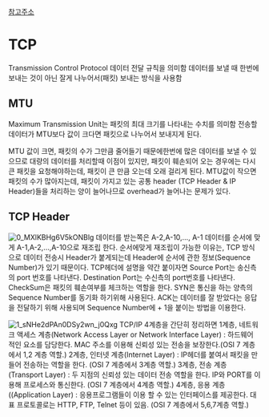 [참고주소](https://medium.com/@rlatla626/tcp-ip-%EC%A0%95%EB%A6%AC-204e8a986d98)
# TCP
Transmission Control Protocol 데이터 전달 규칙을 의미함
데이터를 보낼 때 한번에 보내는 것이 아닌 잘게 나누어서(패킷) 보내는 방식을 사용함

## MTU
Maximum Transmission Unit는 패킷의 최대 크기를 나타내는 수치를 의미함
전송할 데이터가 MTU보다 값이 크다면 패킷으로 나누어서 보내지게 된다.

MTU 값이 크면, 패킷의 수가 그만큼 줄어들기 때문에한번에 많은 데이터를 보낼 수 있으므로 대량의 데이터를 처리할때 이점이 있지만, 패킷이 훼손되어 오는 경우에는 다시 큰 패킷을 요청해야하는데, 패킷이 큰 만큼 오는데 오래 걸리게 된다.
MTU값이 작으면 패킷의 수가 많아지는데, 패킷이 가지고 있는 공통 header (TCP Header & IP Header)들을 처리하는 양이 늘어나므로 overhead가 늘어나는 문제가 있다.

## TCP Header
![0_MXlKBHg6V5kONBlg](https://user-images.githubusercontent.com/23256819/137582828-a518af52-3388-40ee-9d43-869aaebeccc8.png)
데이터를 받는쪽은 A-2,A-10,…, A-1 데이터를 순서에 맞게 A-1,A-2,…,A-10으로 재조립 한다.
순서에맞게 재조립이 가능한 이유는, TCP 방식으로 데이터 전송시 Header가 붙게되는데 Header에 순서에 관한 정보(Sequence Number)가 있기 때문이다.
TCP헤더에 설명을 약간 붙이자면
Source Port는 송신측의 port 번호를 나타낸다.
Destination Port는 수신측의 port번호를 나타낸다.
CheckSum은 패킷의 훼손여부를 체크하는 역할을 한다.
SYN은 통신을 하는 양측의 Sequence Number를 동기화 하기위해 사용된다.
ACK는 데이터를 잘 받았다는 응답을 전달하기 위해 사용되며 Sequence Number에 + 1을 붙이는 방법을 이용한다.

![1_sNHe2dPAn0DSy2wn_j0Qxg](https://user-images.githubusercontent.com/23256819/137582870-7489a189-5704-412a-8961-56c9d0a10f0f.png)
TCP/IP 4계층을 간단히 정리하면
1계층, 네트워크 액세스 계층(Network Access Layer or Network Interface Layer) : 하드웨어 적인 요소를 담당한다. MAC 주소를 이용해 신뢰성 있는 전송을 보장한다.(OSI 7 계층에서 1,2 계층 역할.)
2계층, 인터넷 계층(Internet Layer) : IP헤더를 붙여서 패킷을 만들어 전송하는 역할을 한다. (OSI 7 계층에서 3계층 역할.)
3계층, 전송 계층(Transport Layer) : 두 지점의 신뢰성 있는 데이터 전송 역할을 한다. IP와 PORT를 이용해 프로세스와 통신한다. (OSI 7 계층에서 4계층 역할.)
4계층, 응용 계층((Application Layer) : 응용프로그램들이 이용 할 수 있는 인터페이스를 제공한다. 대표 프로토콜로는 HTTP, FTP, Telnet 등이 있음. (OSI 7 계층에서 5,6,7계층 역할.)
